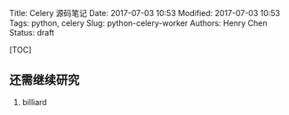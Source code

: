 Title: Celery 源码笔记
Date: 2017-07-03 10:53
Modified: 2017-07-03 10:53
Tags: python, celery
Slug: python-celery-worker
Authors: Henry Chen
Status: draft

[TOC]


## 还需继续研究

1. billiard
